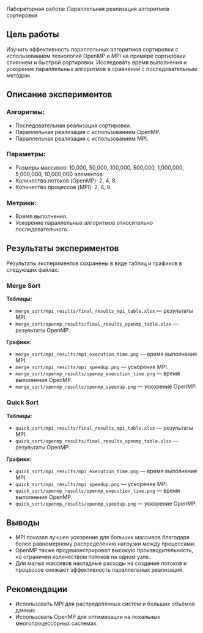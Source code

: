 Лабораторная работа: Параллельная реализация алгоритмов сортировки

## Цель работы
Изучить эффективность параллельных алгоритмов сортировки с использованием технологий OpenMP и MPI на примере сортировки слиянием и быстрой сортировки. Исследовать время выполнения и ускорение параллельных алгоритмов в сравнении с последовательным методом.

## Описание экспериментов

### Алгоритмы:
- Последовательная реализация сортировки.
- Параллельная реализация с использованием OpenMP.
- Параллельная реализация с использованием MPI.

### Параметры:
- Размеры массивов: 10,000, 50,000, 100,000, 500,000, 1,000,000, 5,000,000, 10,000,000 элементов.
- Количество потоков (OpenMP): 2, 4, 8.
- Количество процессов (MPI): 2, 4, 8.

### Метрики:
- Время выполнения.
- Ускорение параллельных алгоритмов относительно последовательного.

## Результаты экспериментов
Результаты экспериментов сохранены в виде таблиц и графиков в следующих файлах:

### Merge Sort
**Таблицы:**
- `merge_sort/mpi_results/final_results_mpi_table.xlsx` — результаты MPI.
- `merge_sort/openmp_results/final_results_openmp_table.xlsx` — результаты OpenMP.

**Графики:**
- `merge_sort/mpi_results/mpi_execution_time.png` — время выполнения MPI.
- `merge_sort/mpi_results/mpi_speedup.png` — ускорение MPI.
- `merge_sort/openmp_results/openmp_execution_time.png` — время выполнения OpenMP.
- `merge_sort/openmp_results/openmp_speedup.png` — ускорение OpenMP.

### Quick Sort
**Таблицы:**
- `quick_sort/mpi_results/final_results_mpi_table.xlsx` — результаты MPI.
- `quick_sort/openmp_results/final_results_openmp_table.xlsx` — результаты OpenMP.

**Графики:**
- `quick_sort/mpi_results/mpi_execution_time.png` — время выполнения MPI.
- `quick_sort/mpi_results/mpi_speedup.png` — ускорение MPI.
- `quick_sort/openmp_results/openmp_execution_time.png` — время выполнения OpenMP.
- `quick_sort/openmp_results/openmp_speedup.png` — ускорение OpenMP.

## Выводы
- MPI показал лучшее ускорение для больших массивов благодаря более равномерному распределению нагрузки между процессами.
- OpenMP также продемонстрировал высокую производительность, но ограничен количеством потоков на одном узле.
- Для малых массивов накладные расходы на создание потоков и процессов снижают эффективность параллельных реализаций.

## Рекомендации
- Использовать MPI для распределённых систем и больших объёмов данных.
- Использовать OpenMP для оптимизации на локальных многопроцессорных системах.